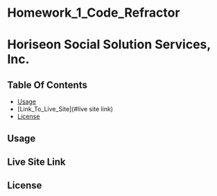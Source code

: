 # Homework_1_Code_Refractor
# Horiseon Social Solution Services, Inc.

## Table Of Contents
* [Usage](#usage)
* [Link_To_Live_Site](#live site link)
* [License](#license)

## Usage

## Live Site Link

## License